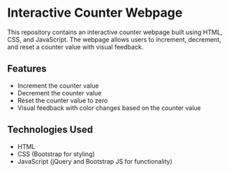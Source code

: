 # Interactive Counter Webpage

This repository contains an interactive counter webpage built using HTML, CSS, and JavaScript. The webpage allows users to increment, decrement, and reset a counter value with visual feedback.

## Features

- Increment the counter value
- Decrement the counter value
- Reset the counter value to zero
- Visual feedback with color changes based on the counter value

## Technologies Used

- HTML
- CSS (Bootstrap for styling)
- JavaScript (jQuery and Bootstrap JS for functionality)
